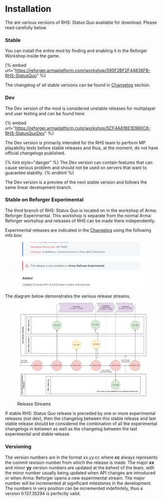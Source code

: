 # Installation

The are various versions of RHS: Status Quo available for download. Please read carefully below.

### Stable

You can install the entire mod by finding and enabling it in the Reforger Workshop inside the game.

{% embed url="https://reforger.armaplatform.com/workshop/595F2BF2F44836FB-RHS-StatusQuo" %}

The changelog of all stable versions can be found in [Changelog](changelog/0.8.md) section.

### Dev

The Dev version of the mod is considered unstable releases for multiplayer and user testing and can be found here:

{% embed url="https://reforger.armaplatform.com/workshop/5CF4A61BE1D960C6-RHS-StatusQuoDev" %}

The Dev version is primarily intended for the RHS team to perform MP playability tests before stable releases and thus, at the moment, do not have official changelogs published.

{% hint style="danger" %}
The Dev version can contain features that can cause serious problem and should not be used on servers that want to guarantee stability.
{% endhint %}

The Dev version is a preview of the next stable version and follows the same linear development branch.

### Stable on Reforger Experimental

The third branch of RHS: Status Quo is located on in the workshop of Arma: Reforger Experimental. This workshop is separate from the normal Arma: Reforger workshop and releases of RHS can be made there independently.

Experimental releases are indicated in the [Changelog](changelog/0.8.md) using the following info box:

<figure><img src="../../.gitbook/assets/image (40).png" alt="" width="563"><figcaption></figcaption></figure>

The diagram below demonstrates the various release streams.

<figure><img src="../../.gitbook/assets/versioning.jpg" alt=""><figcaption><p>Release Streams</p></figcaption></figure>

If stable RHS: Status Quo release is preceded by one or more experimental releases (not dev), then the changelog between this stable release and last stable release should be considered the combination of all the experimental changelogs in between as well as the changelog between the last experimental and stable release.

### Versioning

The version numbers are in the format xx.yy.cc where **cc** always represents the commit revision number from which the release is made. The major **xx** and minor **yy** version numbers are updated at the behest of the team, with the minor number usually being updated when API changes are introduced or when Arma: Reforger opens a new experimental stream. The major number will be incremented at significant milestones in the development. The numbers in very position can be incremented indefinitely, thus a version 0.137.35294 is perfectly valid.
